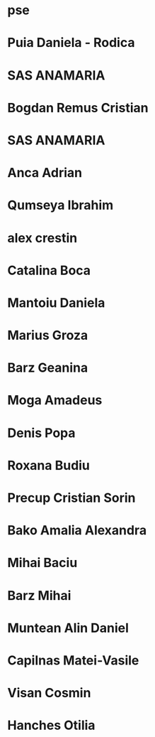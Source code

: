 # pse


# Puia Daniela - Rodica

# SAS ANAMARIA


# Bogdan Remus Cristian
# SAS ANAMARIA
# Anca Adrian
# Qumseya Ibrahim
# alex crestin
# Catalina Boca
# Mantoiu Daniela
# Marius Groza
# Barz Geanina
# Moga Amadeus
# Denis Popa
# Roxana Budiu
# Precup Cristian Sorin
# Bako Amalia Alexandra
# Mihai Baciu
# Barz Mihai
# Muntean Alin Daniel
# Capilnas Matei-Vasile
# Visan Cosmin
# Hanches Otilia
